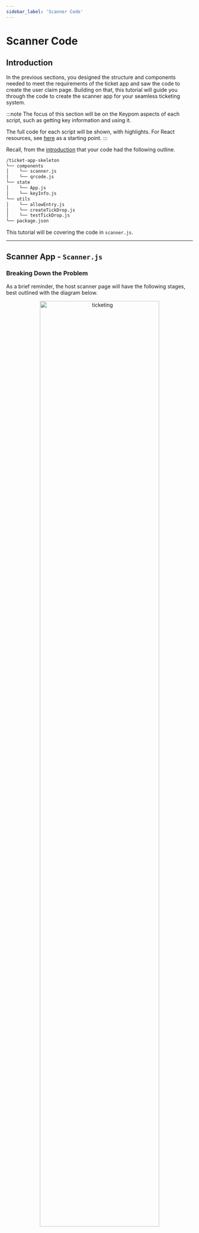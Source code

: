 ```yaml
---
sidebar_label: 'Scanner Code'
---
```

# Scanner Code

## Introduction
In the previous sections, you designed the structure and components needed to meet the requirements of the ticket app and saw the code to create the user claim page. Building on that, this tutorial will guide you through the code to create the scanner app for your seamless ticketing system.

:::note
The focus of this section will be on the Keypom aspects of each script, such as getting key information and using it. 

The full code for each script will be shown, with highlights. For React resources, see [here](https://reactjs.org/docs/hello-world.html) as a starting point.
:::

Recall, from the [introduction](introduction.md) that your code had the following outline.

```bash
/ticket-app-skeleton
└── components
│    └── scanner.js
│    └── qrcode.js
└── state
│    └── App.js
│    └── keyInfo.js
└── utils
│    └── allowEntry.js
│    └── createTickDrop.js
│    └── testTickDrop.js
└── package.json
```

This tutorial will be covering the code in `scanner.js`.

---

## Scanner App - `Scanner.js`
### Breaking Down the Problem
As a brief reminder, the host scanner page will have the following stages, best outlined with the diagram below.

<p align="center">
  <img src={require("/static/img/docs/advanced-tutorials/ticketing/scanner-pink-rounded.png").default} width="80%" height="80%" alt="ticketing" class="rounded-corners"/>
</p>

* **Stage 1, Pre-claim:** A page with the camera viewport open, constantly scanning for QR codes.  
* **Stage 2, Claiming:** Once a QR code is detected and information is scanned in, the app attempts to derive the private key from the QR code and calls `allowEntry` using the event password. During this time, the app will indicate it is in the process of claiming.
* **Stage 3, Post-claim:** After the claim is processed, the page will indicate whether or not to admit the attendee depending on the return value of `allowEntry`.

After post-claim, the entire cycle will loop back to pre-claim after three seconds. This time interval was set so the host could read any error messages that may appear. You can modify this time by changing the values passed into `timeout()`.


In post-claim, a `allowEntry` might have returned false for a few reasons. 
* Incorrect password/key
* A ticket may already be fully claimed and not exist when the host attempts to claim it.
* The ticket has already been scanned by the host. This means the key's current use is 2.

### `masterStatus` State Variable
In order to track all these stages and possible outcomes, a set of enums will be defined.

```js reference
https://github.com/keypom/keypom-docs-examples/blob/4c8f86dab842c16e9c2bc6ad6f22e1eee2dced9e/advanced-tutorials/ticket-app/components/scanner.js#L10-L22
```

All these stages will be stored in a `masterStatus` state variable object.


|**`masterStatus.stage`**| **Description**                                                                         |
|------------------------|-----------------------------------------------------------------------------------------|
| `Stages.preClaim`      | *Pre-claim:* Host scanner page is scanning, waiting to read in data                     |
| `Stages.claiming`      | *Claiming:* Data has been read, scanner is trying to claim                              |
| `Stages.sucessClaim`   | *Post-claim:* Successful claim (`true` returned from `allowEntry`)                                                        | 
| `Stages.failClaim`     | *Post-claim:* Failed to claim (`false` returned from `allowEntry`)  | 
| `default`              | *Unknow State:* Display error message                                                   | 


| **`masterStatus.data`** | **Description**                                   |
|-------------------------|---------------------------------------------------|
| `Data.empty`            | No data has been read, cannot call `claim`        |
| `Data.captured`         | Data has been read, scanner can now try to claim  |

### Initialization and Scanning
Upon app mount, the host scanner page will immediately do the following.  
 
1) Prompt the host for the base password.  
2) Begin scanning.

These features can be seen in the code snippet below. 
```js reference
https://github.com/keypom/keypom-docs-examples/blob/4c8f86dab842c16e9c2bc6ad6f22e1eee2dced9e/advanced-tutorials/ticket-app/components/scanner.js#L9-L53
```

### Claiming
The claiming process can be controlled using a React `useEffect` hook, that runs every time the data status, `masterStatus.data`, is updated, indicating that data was read by the scanner. 

The primary task of the claim process is to determine if a claim is:

* Successful - `masterStatus.stage == Stages.successClaim` 
* Unsuccessful - `masterStatus.stage == Stages.failClaim` 

This is accomplished using the `allowEntry` function that you created earlier. If it returns `true`, the master status stage should be set to `Stages.successClaim`. Otherwise, it should be set to `Stages.failClaim`.

```js reference
https://github.com/keypom/keypom-docs-examples/blob/4c8f86dab842c16e9c2bc6ad6f22e1eee2dced9e/advanced-tutorials/ticket-app/components/scanner.js#L55-L92
```

### Rendering

The rendering part of the scanner app is relatively simple, as all the logic for states was taken care of during the claim process. The following table outlines what the page should render based on the value of `masterStatus.stage`, as outlined [above](scanner-code.md#masterstatus-state-variable). 

The focus of the renders is on the scanner frame (coloured square) and the text below it. The QR code visible is a code on a phone screen held up to the camera.

|    **Condition and Description**                                                                               | **Render**                                                                                                                                                                               |
|----------------------------------------------------------------------------------------------------------------|------------------------------------------------------------------------------------------------------------------------------------------------------------------------------------------|
| `masterStatus.stage` == `Stages.preClaim`, *Pre-claim:* Host scanner page is scanning, waiting to read in data | <p align="center"> <img src={require("/static/img/docs/advanced-tutorials/ticketing/scan-unread.png").default} width="60%" height="60%" alt="ticketing" class="rounded-corners"/></p>    |
| `masterStatus.stage` == `Stages.claiming`, *Claiming:* Data has been read, scanner is trying to claim          | <p align="center"> <img src={require("/static/img/docs/advanced-tutorials/ticketing/scan-claiming.png").default} width="60%" height="60%" alt="ticketing" class="rounded-corners"/></p>  |
| `masterStatus.stage` == `Stages.successClaim`, *Post-claim:* Successful `claim`                                | <p align="center"> <img src={require("/static/img/docs/advanced-tutorials/ticketing/scan-claim-good.png").default} width="60%" height="60%" alt="ticketing" class="rounded-corners"/></p>|
| `masterStatus.stage` == `Stages.failClaim`, *Post-claim:* Invalid password, key invalid/scanned already etc.   | <p align="center"> <img src={require("/static/img/docs/advanced-tutorials/ticketing/scan-claim-bad.png").default} width="60%" height="60%" alt="ticketing" class="rounded-corners"/></p> |
| `default`, *Unknown State:* Display error message                                                              | <p align="center"> <img src={require("/static/img/docs/advanced-tutorials/ticketing/error.png").default} width="60%" height="60%" alt="ticketing" class="rounded-corners"/></p>          |

The following expandable section contains code for rendering. 

<details>
<summary>Full scanner.js rendering code</summary>
<p>

```jsx reference
https://github.com/keypom/keypom-docs-examples/blob/4c8f86dab842c16e9c2bc6ad6f22e1eee2dced9e/advanced-tutorials/ticket-app/components/scanner.js#L94-L147
```

</p>
</details>

### Full Code
The full code, including the set up, claiming, and the rendering, can be seen below.

``` jsx reference
https://github.com/keypom/keypom-docs-examples/blob/4c8f86dab842c16e9c2bc6ad6f22e1eee2dced9e/advanced-tutorials/ticket-app/components/scanner.js#L1-L148
```

---

## Conclusion
In this section, you learned about the `scanner.js` component. Its primary role is to handle the data read in from the QR code reader, and `claim` the private key embedded within the QR code. It is also designed to handle different kinds of errors, such as deleted keys, and tickets that have already been scanned.  

In the next section, you'll be seeing the final product of what you just built!